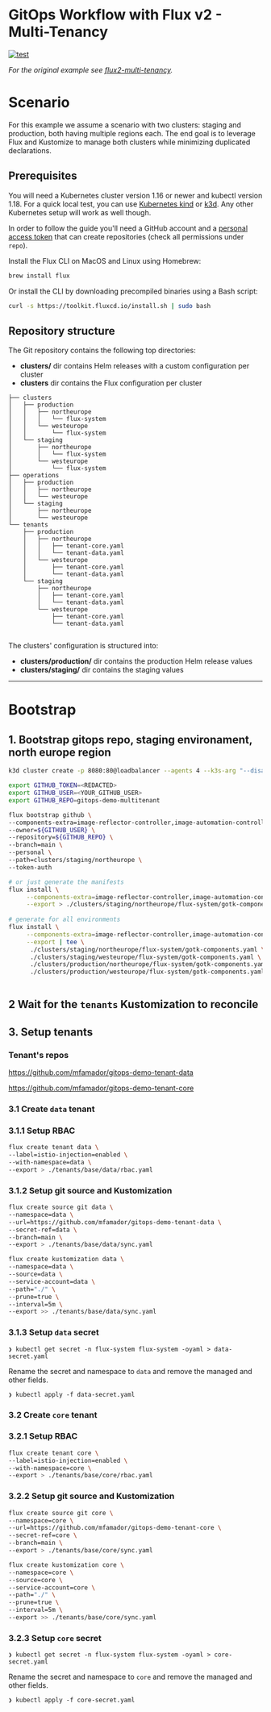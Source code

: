 # GitOps Workflow with Flux v2 - Multi-Tenancy

[![test](https://github.com/mfamador/gitops-demo-multitenant/actions/workflows/test.yaml/badge.svg)](https://github.com/mfamador/gitops-demo-multitenant/actions/workflows/test.yaml)

_For the original example see [flux2-multi-tenancy](https://github.com/fluxcd/flux2-multi-tenancy)._


# Scenario

For this example we assume a scenario with two clusters: staging and production, both having multiple regions each. The
end goal is to leverage Flux and Kustomize to manage both clusters while minimizing duplicated declarations.

## Prerequisites

You will need a Kubernetes cluster version 1.16 or newer and kubectl version 1.18. For a quick local test, you can
use [Kubernetes kind](https://kind.sigs.k8s.io/docs/user/quick-start/) or
[k3d](https://k3d.io/#installation). Any other Kubernetes setup will work as well though.

In order to follow the guide you'll need a GitHub account and a
[personal access token](https://help.github.com/en/github/authenticating-to-github/creating-a-personal-access-token-for-the-command-line)
that can create repositories (check all permissions under `repo`).

Install the Flux CLI on MacOS and Linux using Homebrew:

```sh
brew install flux
```

Or install the CLI by downloading precompiled binaries using a Bash script:

```sh
curl -s https://toolkit.fluxcd.io/install.sh | sudo bash
```

## Repository structure

The Git repository contains the following top directories:

- **clusters/** dir contains Helm releases with a custom configuration per cluster
- **clusters** dir contains the Flux configuration per cluster

```
├── clusters
│   ├── production
│   │   ├── northeurope
│   │   │   └── flux-system
│   │   └── westeurope
│   │       └── flux-system
│   └── staging
│       ├── northeurope
│       │   └── flux-system
│       └── westeurope
│           └── flux-system
├── operations
│   ├── production
│   │   ├── northeurope
│   │   └── westeurope
│   └── staging
│       ├── northeurope
│       └── westeurope
└── tenants
    ├── production
    │   ├── northeurope
    │   │   ├── tenant-core.yaml
    │   │   └── tenant-data.yaml
    │   └── westeurope
    │       ├── tenant-core.yaml
    │       └── tenant-data.yaml
    └── staging
        ├── northeurope
        │   ├── tenant-core.yaml
        │   └── tenant-data.yaml
        └── westeurope
            ├── tenant-core.yaml
            └── tenant-data.yaml
        
```

The clusters' configuration is structured into:

- **clusters/production/** dir contains the production Helm release values
- **clusters/staging/** dir contains the staging values

---
# Bootstrap 

## 1. Bootstrap gitops repo, staging environament, north europe region
```bash
k3d cluster create -p 8080:80@loadbalancer --agents 4 --k3s-arg "--disable=traefik@server:0"

export GITHUB_TOKEN=<REDACTED>
export GITHUB_USER=<YOUR_GITHUB_USER>
export GITHUB_REPO=gitops-demo-multitenant

flux bootstrap github \
--components-extra=image-reflector-controller,image-automation-controller \
--owner=${GITHUB_USER} \
--repository=${GITHUB_REPO} \
--branch=main \
--personal \
--path=clusters/staging/northeurope \
--token-auth
```

```bash
# or just generate the manifests
flux install \
     --components-extra=image-reflector-controller,image-automation-controller \
     --export > ./clusters/staging/northeurope/flux-system/gotk-components.yaml 
      
# generate for all environments
flux install \
     --components-extra=image-reflector-controller,image-automation-controller \
     --export | tee \
      ./clusters/staging/northeurope/flux-system/gotk-components.yaml \
      ./clusters/staging/westeurope/flux-system/gotk-components.yaml \
      ./clusters/production/northeurope/flux-system/gotk-components.yaml \
      ./clusters/production/westeurope/flux-system/gotk-components.yaml
     
```

## 2 Wait for the `tenants` Kustomization to reconcile

## 3. Setup tenants

### Tenant's repos

https://github.com/mfamador/gitops-demo-tenant-data

https://github.com/mfamador/gitops-demo-tenant-core

### 3.1 Create `data` tenant

### 3.1.1 Setup RBAC

```bash
flux create tenant data \
--label=istio-injection=enabled \
--with-namespace=data \
--export > ./tenants/base/data/rbac.yaml
```

### 3.1.2 Setup git source and Kustomization

```bash
flux create source git data \
--namespace=data \
--url=https://github.com/mfamador/gitops-demo-tenant-data \
--secret-ref=data \
--branch=main \
--export > ./tenants/base/data/sync.yaml

flux create kustomization data \
--namespace=data \
--source=data \
--service-account=data \
--path="./" \
--prune=true \
--interval=5m \
--export >> ./tenants/base/data/sync.yaml
```

### 3.1.3 Setup `data` secret

`❯ kubectl get secret -n flux-system flux-system -oyaml > data-secret.yaml`

Rename the secret and namespace to `data` and remove the managed and other fields.

`❯ kubectl apply -f data-secret.yaml`


### 3.2 Create `core` tenant

### 3.2.1 Setup RBAC

```bash
flux create tenant core \
--label=istio-injection=enabled \
--with-namespace=core \
--export > ./tenants/base/core/rbac.yaml
```

### 3.2.2 Setup git source and Kustomization

```bash
flux create source git core \
--namespace=core \
--url=https://github.com/mfamador/gitops-demo-tenant-core \
--secret-ref=core \
--branch=main \
--export > ./tenants/base/core/sync.yaml

flux create kustomization core \
--namespace=core \
--source=core \
--service-account=core \
--path="./" \
--prune=true \
--interval=5m \
--export >> ./tenants/base/core/sync.yaml
```

### 3.2.3 Setup `core` secret

`❯ kubectl get secret -n flux-system flux-system -oyaml > core-secret.yaml`

Rename the secret and namespace to `core` and remove the managed and other fields.

`❯ kubectl apply -f core-secret.yaml`
